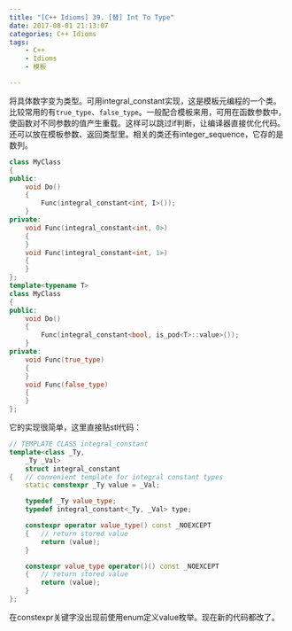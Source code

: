 ```yaml
---
title: "[C++ Idioms] 39. [替] Int To Type"
date: 2017-08-01 21:13:07
categories: C++ Idioms
tags:
    - C++
    - Idioms
    - 模板

---
```

将具体数字变为类型。<!--more-->可用integral_constant实现，这是模板元编程的一个类。  
比较常用的有`true_type`、`false_type`。一般配合模板来用，可用在函数参数中，使函数对不同参数的值产生重载。这样可以跳过if判断，让编译器直接优化代码。  
还可以放在模板参数、返回类型里。相关的类还有integer_sequence，它存的是数列。  

```cpp
class MyClass
{
public:
	void Do()
	{
		Func(integral_constant<int, I>());
	}
private:
	void Func(integral_constant<int, 0>)
	{
	}
	void Func(integral_constant<int, 1>)
	{
	}
};
template<typename T>
class MyClass
{
public:
	void Do()
	{
		Func(integral_constant<bool, is_pod<T>::value>());
	}
private:
	void Func(true_type)
	{
	}
	void Func(false_type)
	{
	}
};
```

它的实现很简单，这里直接贴stl代码：
```cpp
// TEMPLATE CLASS integral_constant
template<class _Ty,
	_Ty _Val>
	struct integral_constant
{	// convenient template for integral constant types
	static constexpr _Ty value = _Val;

	typedef _Ty value_type;
	typedef integral_constant<_Ty, _Val> type;

	constexpr operator value_type() const _NOEXCEPT
	{	// return stored value
		return (value);
	}

	constexpr value_type operator()() const _NOEXCEPT
	{	// return stored value
		return (value);
	}
};
```
在constexpr关键字没出现前使用enum定义value枚举。现在新的代码都改了。   

